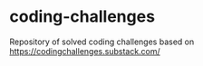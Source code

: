 # coding-challenges

Repository of solved coding challenges based on https://codingchallenges.substack.com/
